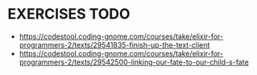 # EXERCISES TODO


* https://codestool.coding-gnome.com/courses/take/elixir-for-programmers-2/texts/29541835-finish-up-the-text-client
* https://codestool.coding-gnome.com/courses/take/elixir-for-programmers-2/texts/29542500-linking-our-fate-to-our-child-s-fate
